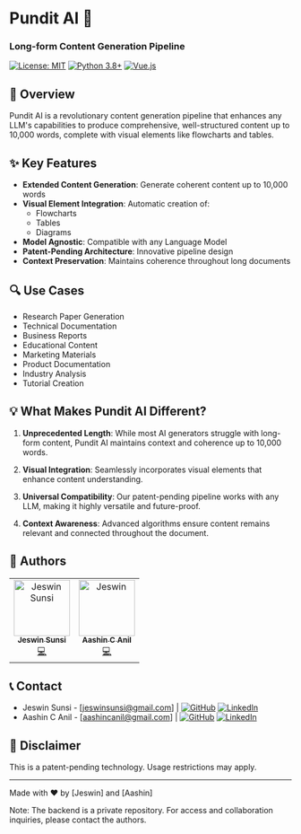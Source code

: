 # Pundit AI 🚀
### Long-form Content Generation Pipeline

[![License: MIT](https://img.shields.io/badge/License-MIT-yellow.svg)](https://opensource.org/licenses/MIT)
[![Python 3.8+](https://img.shields.io/badge/python-3.8+-blue.svg)](https://www.python.org/downloads/)
[![Vue.js](https://img.shields.io/badge/Vue.js-3.x-green.svg)](https://vuejs.org/)

## 🎯 Overview

Pundit AI is a revolutionary content generation pipeline that enhances any LLM's capabilities to produce comprehensive, well-structured content up to 10,000 words, complete with visual elements like flowcharts and tables.

## ✨ Key Features

- **Extended Content Generation**: Generate coherent content up to 10,000 words
- **Visual Element Integration**: Automatic creation of:
  - Flowcharts
  - Tables
  - Diagrams
- **Model Agnostic**: Compatible with any Language Model
- **Patent-Pending Architecture**: Innovative pipeline design
- **Context Preservation**: Maintains coherence throughout long documents

## 🔍 Use Cases

- Research Paper Generation
- Technical Documentation
- Business Reports
- Educational Content
- Marketing Materials
- Product Documentation
- Industry Analysis
- Tutorial Creation

## 💡 What Makes Pundit AI Different?

1. **Unprecedented Length**: While most AI generators struggle with long-form content, Pundit AI maintains context and coherence up to 10,000 words.

2. **Visual Integration**: Seamlessly incorporates visual elements that enhance content understanding.

3. **Universal Compatibility**: Our patent-pending pipeline works with any LLM, making it highly versatile and future-proof.

4. **Context Awareness**: Advanced algorithms ensure content remains relevant and connected throughout the document.

## 👥 Authors

<table>
  <tr>
    <td align="center">
      <a href="https://github.com/jeswinsunsi">
        <img src="https://github.com/jeswinsunsi.png" width="100px;" alt="Jeswin Sunsi"/><br />
        <sub><b>Jeswin Sunsi</b></sub>
      </a><br />
      <a href="https://github.com/jeswinsunsi" title="Code">💻</a>
    </td>
    <td align="center">
      <a href="https://github.com/Aashin20">
        <img src="https://github.com/Aashin20.png" width="100px;" alt="Jeswin"/><br />
        <sub><b>Aashin C Anil</b></sub>
      </a><br />
      <a href="https://github.com/Aashin20" title="Code">💻</a>
    </td>
  </tr>
</table>

## 📞 Contact

- Jeswin Sunsi - [jeswinsunsi@gmail.com] | [![GitHub](https://img.shields.io/badge/github-%23121011.svg?style=for-the-badge&logo=github&logoColor=white)](https://github.com/jeswinsunsi) [![LinkedIn](https://img.shields.io/badge/linkedin-%230077B5.svg?style=for-the-badge&logo=linkedin&logoColor=white)](https://www.linkedin.com/in/jeswin-sunsi-0975a324a/)
- Aashin C Anil - [aashincanil@gmail.com] | [![GitHub](https://img.shields.io/badge/github-%23121011.svg?style=for-the-badge&logo=github&logoColor=white)](https://github.com/Aashin20) [![LinkedIn](https://img.shields.io/badge/linkedin-%230077B5.svg?style=for-the-badge&logo=linkedin&logoColor=white)](https://www.linkedin.com/in/aashin-c-anil/)

## 🚨 Disclaimer

This is a patent-pending technology. Usage restrictions may apply.

---

Made with ❤️ by [Jeswin] and [Aashin]

Note: The backend is a private repository. For access and collaboration inquiries, please contact the authors.
